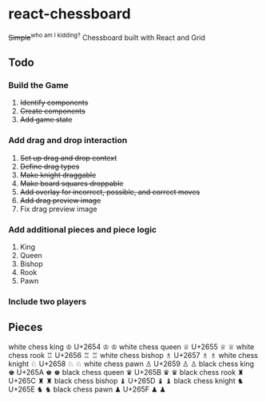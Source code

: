 # react-chessboard
~~Simple~~<sup>who am I kidding?</sup> Chessboard built with React and Grid

## Todo

### Build the Game
1. ~~Identify components~~
2. ~~Create components~~
3. ~~Add game state~~

### Add drag and drop interaction
1. ~~Set up drag and drop context~~
2. ~~Define drag types~~
3. ~~Make knight draggable~~
4. ~~Make board squares droppable~~
5. ~~Add overlay for incorrect, possible, and correct moves~~
6. ~~Add drag preview image~~
7. Fix drag preview image

### Add additional pieces and piece logic
1. King
2. Queen
3. Bishop
4. Rook
5. Pawn

### Include two players

## Pieces
white chess king	♔	U+2654	&#9812;	&#x2654;
white chess queen	♕	U+2655	&#9813;	&#x2655;
white chess rook	♖	U+2656	&#9814;	&#x2656;
white chess bishop	♗	U+2657	&#9815;	&#x2657;
white chess knight	♘	U+2658	&#9816;	&#x2658;
white chess pawn	♙	U+2659	&#9817;	&#x2659;
black chess king	♚	U+265A	&#9818;	&#x265A;
black chess queen	♛	U+265B	&#9819;	&#x265B;
black chess rook	♜	U+265C	&#9820;	&#x265C;
black chess bishop	♝	U+265D	&#9821;	&#x265D;
black chess knight	♞	U+265E	&#9822;	&#x265E;
black chess pawn	♟	U+265F	&#9823;	&#x265F;